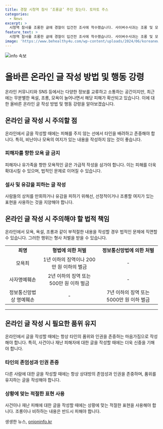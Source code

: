 ```yaml
---
title: 경찰 시청역 참사 ‘조롱글’ 주인 찾는다. 토마토 주스
categories:
  - News
excerpt: >
  시청역 참사를 조롱한 글에 경찰이 입건전 조사에 착수했습니다. 사이버수사과는 조롱 및 모욕 글이 유포되는 것을 우려하며, 법적 처벌을 강조했습니다. 2차 피해를 막기 위해 온라인 커뮤니티와 SNS 모니터링을 강화하고, 불법적인 게시글에 대해 수사를 진행할 예정입니다. 해당 글을 작성한 사람에 대한 추적도 이뤄지고 있습니다.
feature_text: >
  시청역 참사를 조롱한 글에 경찰이 입건전 조사에 착수했습니다. 사이버수사과는 조롱 및 모욕 글이 유포되는 것을 우려하며, 법적 처벌을 강조했습니다. 2차 피해를 막기 위해 온라인 커뮤니티와 SNS 모니터링을 강화하고, 불법적인 게시글에 대해 수사를 진행할 예정입니다. 해당 글을 작성한 사람에 대한 추적도 이뤄지고 있습니다.
image: 'https://www.behealthy4u.com/wp-content/uploads/2024/06/koreanews.jpg'
---
```


<p><img src="https://www.behealthy4u.com/wp-content/uploads/2024/06/koreanews.jpg" alt="info 속보" /></p>

<h1>올바른 온라인 글 작성 방법 및 행동 강령</h1>

<p data-ke-size="size16">온라인 커뮤니티와 SNS 등에서는 다양한 정보를 교류하고 소통하는 공간이지만, 최근에는 무분별한 욕설, 조롱, 모욕이 늘어나면서 해당 피해가 확산되고 있습니다. 이에 대한 올바른 온라인 글 작성 방법 및 행동 강령을 알아보겠습니다.</p>

<h2 data-ke-size="size26">온라인 글 작성 시 주의할 점</h2>

<p data-ke-size="size16">온라인에서 글을 작성할 때에는 피해를 주지 않는 선에서 타인을 배려하고 존중해야 합니다. 특히, 비난이나 모욕의 여지가 있는 내용을 작성하지 않는 것이 좋습니다.</p>

<h3 data-ke-size="size20">피해자를 향한 모욕 글 금지</h3>

<p data-ke-size="size16">피해자나 유가족을 향한 모욕적인 글은 가급적 작성을 삼가야 합니다. 이는 피해를 더욱 확대시킬 수 있으며, 법적인 문제로 이어질 수 있습니다.</p>

<h3 data-ke-size="size20">설사 및 유감을 피하는 글 작성</h3>

<p data-ke-size="size16">사람들의 상처를 만회하거나 유감을 피하기 위해선, 선정적이거나 조롱할 여지가 있는 표현을 사용하는 것을 지양해야 합니다.</p>

<h2 data-ke-size="size26">온라인 글 작성 시 주의해야 할 법적 책임</h2>

<p data-ke-size="size16">온라인에서 모욕, 욕설, 조롱과 같이 부적절한 내용을 작성할 경우 법적인 문제에 직면할 수 있습니다. 그러한 행위는 형사 처벌을 받을 수 있습니다.</p>

<table style="border-collapse: collapse; width: 100%;">
<tbody>
<tr style="height: 17px;">
<td style="text-align: center; height: 17px;"><b>죄명</b></td>
<td style="text-align: center; height: 17px;"><b>형법에 의한 처벌</b></td>
<td style="text-align: center; height: 17px;"><b>정보통신망법에 의한 처벌</b></td>
</tr>
<tr style="height: 17px;">
<td style="text-align: center; height: 17px;">모욕죄</td>
<td style="text-align: center; height: 17px;">1년 이하의 징역이나 200만 원 이하의 벌금</td>
<td style="text-align: center; height: 17px;">-</td>
</tr>
<tr style="height: 17px;">
<td style="text-align: center; height: 17px;">사자명예훼손</td>
<td style="text-align: center; height: 17px;">2년 이하의 징역 또는 500만 원 이하 벌금</td>
<td style="text-align: center; height: 17px;">-</td>
</tr>
<tr style="height: 17px;">
<td style="text-align: center; height: 17px;">정보통신망법상 명예훼손</td>
<td style="text-align: center; height: 17px;">-</td>
<td style="text-align: center; height: 17px;">7년 이하의 징역 또는 5000만 원 이하 벌금</td>
</tr>
</tbody>
</table>

<hr>

<h2 data-ke-size="size26">온라인 글 작성 시 필요한 품위 유지</h2>

<p data-ke-size="size16">온라인에서 글을 작성할 때에는 항상 타인의 품위와 인권을 존중하는 마음가짐으로 작성해야 합니다. 특히, 사건이나 재난 피해자에 대한 글을 작성할 때에는 더욱 신중을 기해야 합니다.</p>

<h3 data-ke-size="size20">타인의 존엄성과 인권 존중</h3>

<p data-ke-size="size16">다른 사람에 대한 글을 작성할 때에는 항상 상대방의 존엄성과 인권을 존중하며, 품위를 유지하는 글을 작성해야 합니다.</p>

<h3 data-ke-size="size20">상황에 맞는 적절한 표현 사용</h3>

<p data-ke-size="size16">사건이나 재난 피해에 대한 글을 작성할 때에는 상황에 맞는 적절한 표현을 사용해야 합니다. 조롱이나 비하하는 내용은 반드시 피해야 합니다.</p>
생생한 뉴스, <a href="https://onioninfo.kr" rel="dofollow">onioninfo.kr</a>


